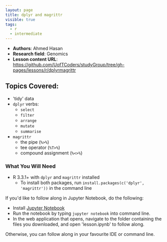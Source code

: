 ```yaml
---
layout: page
title: dplyr and magrittr
visible: true
tags:
  - r
  - intermediate
---
```


 - **Authors**: Ahmed Hasan
 - **Research field**: Genomics
 - **Lesson content URL**: <https://github.com/UofTCoders/studyGroup/tree/gh-pages/lessons/r/dplyrmagrittr>

## Topics Covered:

- 'tidy' data
- `dplyr` verbs:
  - `select`
  - `filter`
  - `arrange`
  - `mutate`
  - `summarise`
- `magrittr`
  - the pipe (`%>%`)
  - tee operator (`%T>%`)
  - compound assignment (`%<>%`)

### What You Will Need

- R 3.3.1+ with `dplyr` and `magrittr` installed
  - To install both packages, run `install.packages(c('dplyr', 'magrittr'))` in the command line

If you'd like to follow along in Jupyter Notebook, do the following:

  - Install [Jupyter Notebook](https://jupyter.readthedocs.io/en/latest/install.html)
  - Run the notebook by typing `jupyter notebook` into command line.
  - In the web application that opens, navigate to the folder containing the files you downloaded, and open 'lesson.ipynb' to follow along.

Otherwise, you can follow along in your favourite IDE or command line. 
